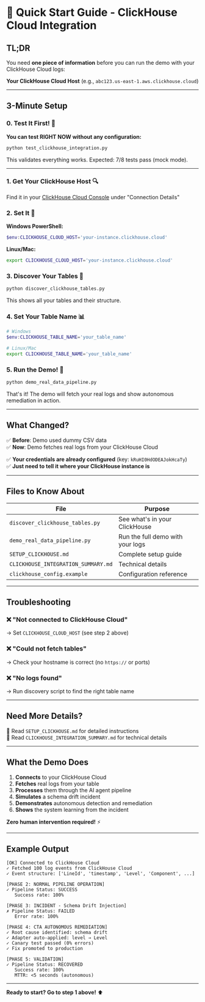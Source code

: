 # 🚀 Quick Start Guide - ClickHouse Cloud Integration

## TL;DR

You need **one piece of information** before you can run the demo with your ClickHouse Cloud logs:

**Your ClickHouse Cloud Host** (e.g., `abc123.us-east-1.aws.clickhouse.cloud`)

---

## 3-Minute Setup

### 0. Test It First! 🧪

**You can test RIGHT NOW without any configuration:**

```bash
python test_clickhouse_integration.py
```

This validates everything works. Expected: 7/8 tests pass (mock mode).

---

### 1. Get Your ClickHouse Host 🔍

Find it in your [ClickHouse Cloud Console](https://clickhouse.cloud/) under "Connection Details"

### 2. Set It 🔧

**Windows PowerShell:**
```powershell
$env:CLICKHOUSE_CLOUD_HOST='your-instance.clickhouse.cloud'
```

**Linux/Mac:**
```bash
export CLICKHOUSE_CLOUD_HOST='your-instance.clickhouse.cloud'
```

### 3. Discover Your Tables 🔎

```bash
python discover_clickhouse_tables.py
```

This shows all your tables and their structure.

### 4. Set Your Table Name 📊

```powershell
# Windows
$env:CLICKHOUSE_TABLE_NAME='your_table_name'
```

```bash
# Linux/Mac
export CLICKHOUSE_TABLE_NAME='your_table_name'
```

### 5. Run the Demo! 🎉

```bash
python demo_real_data_pipeline.py
```

That's it! The demo will fetch your real logs and show autonomous remediation in action.

---

## What Changed?

✅ **Before**: Demo used dummy CSV data  
✅ **Now**: Demo fetches real logs from your ClickHouse Cloud

✅ **Your credentials are already configured** (key: `kRuHI0HdODEAJokHcaTy`)  
✅ **Just need to tell it where your ClickHouse instance is**

---

## Files to Know About

| File | Purpose |
|------|---------|
| `discover_clickhouse_tables.py` | See what's in your ClickHouse |
| `demo_real_data_pipeline.py` | Run the full demo with your logs |
| `SETUP_CLICKHOUSE.md` | Complete setup guide |
| `CLICKHOUSE_INTEGRATION_SUMMARY.md` | Technical details |
| `clickhouse_config.example` | Configuration reference |

---

## Troubleshooting

### ❌ "Not connected to ClickHouse Cloud"
→ Set `CLICKHOUSE_CLOUD_HOST` (see step 2 above)

### ❌ "Could not fetch tables"
→ Check your hostname is correct (no `https://` or ports)

### ❌ "No logs found"
→ Run discovery script to find the right table name

---

## Need More Details?

📖 Read `SETUP_CLICKHOUSE.md` for detailed instructions  
📖 Read `CLICKHOUSE_INTEGRATION_SUMMARY.md` for technical details

---

## What the Demo Does

1. **Connects** to your ClickHouse Cloud
2. **Fetches** real logs from your table
3. **Processes** them through the AI agent pipeline
4. **Simulates** a schema drift incident
5. **Demonstrates** autonomous detection and remediation
6. **Shows** the system learning from the incident

**Zero human intervention required!** ⚡

---

## Example Output

```
[OK] Connected to ClickHouse Cloud
✓ Fetched 100 log events from ClickHouse Cloud
✓ Event structure: ['LineId', 'timestamp', 'Level', 'Component', ...]

[PHASE 2: NORMAL PIPELINE OPERATION]
✓ Pipeline Status: SUCCESS
   Success rate: 100%

[PHASE 3: INCIDENT - Schema Drift Injection]
✗ Pipeline Status: FAILED
   Error rate: 100%

[PHASE 4: CTA AUTONOMOUS REMEDIATION]
✓ Root cause identified: schema drift
✓ Adapter auto-applied: level → Level
✓ Canary test passed (0% errors)
✓ Fix promoted to production

[PHASE 5: VALIDATION]
✓ Pipeline Status: RECOVERED
   Success rate: 100%
   MTTR: <5 seconds (autonomous)
```

---

**Ready to start? Go to step 1 above!** ⬆️

